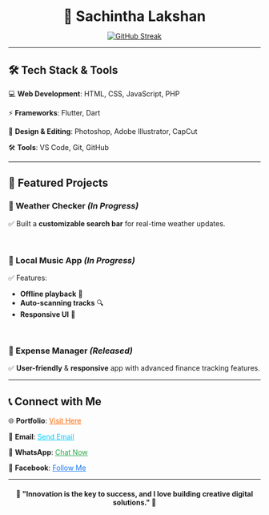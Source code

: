 <h1 align="center" style="margin-bottom: 0;">🚀 Sachintha Lakshan</h1>

<p align="center">
  <a href="https://git.io/streak-stats">
    <img src="https://streak-stats.demolab.com?user=sachicodex&theme=highcontrast&card_width=550" alt="GitHub Streak" />
  </a>
</p>

---

## 🛠️ Tech Stack & Tools  

💻 **Web Development**: HTML, CSS, JavaScript, PHP  

⚡ **Frameworks**: Flutter, Dart  

🎨 **Design & Editing**: Photoshop, Adobe Illustrator, CapCut  

🛠 **Tools**: VS Code, Git, GitHub  

---

## 🌟 Featured Projects  

### 🔹 Weather Checker *(In Progress)*  
✅ Built a **customizable search bar** for real-time weather updates.  

<br>

### 🔹 Local Music App *(In Progress)*  
✅ Features:  
- **Offline playback** 🎵  
- **Auto-scanning tracks** 🔍  
- **Responsive UI** 📱  

<br>

### 🔹 Expense Manager *(Released)*  
✅ **User-friendly** & **responsive** app with advanced finance tracking features.  

---

## 📞 Connect with Me  

🌐 **Portfolio**: <a href="https://yourportfolio.com" style="color:#ff6600;">Visit Here</a>  

📩 **Email**: <a href="mailto:your@email.com" style="color:#00ccff;">Send Email</a>  

📱 **WhatsApp**: <a href="https://sync.short.gy/whatsapp" style="color:#28a745;">Chat Now</a>  

📘 **Facebook**: <a href="https://sync.short.gy/facebook" style="color:#1877f2;">Follow Me</a>  

---

<h4 align="center">🚀 "Innovation is the key to success, and I love building creative digital solutions." 🚀</h4>
